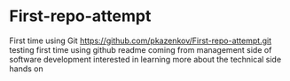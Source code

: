 # First-repo-attempt
First time using Git
https://github.com/pkazenkov/First-repo-attempt.git 
testing first time using github readme
coming from management side of software development
interested in learning more about the technical side hands on
